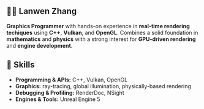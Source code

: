 ## 🤸‍♂️ Lanwen Zhang

**Graphics Programmer** with hands-on experience in **real-time rendering techiques** using **C++**, **Vulkan**, and **OpenGL**. Combines a solid foundation in **mathematics** and **physics** with a strong interest for **GPU-driven rendering** and **engine development**.

</details>

## 🔧 Skills
- **Programming & APIs:** C++, Vulkan, OpenGL 
- **Graphics:** ray-tracing, global illumination, physically-based rendering
- **Debugging & Profiling:** RenderDoc, NSight
- **Engines & Tools:** Unreal Engine 5

